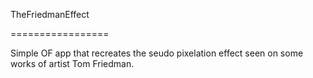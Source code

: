 TheFriedmanEffect

=================


Simple OF app that recreates the seudo pixelation effect seen on some works of artist Tom Friedman.
